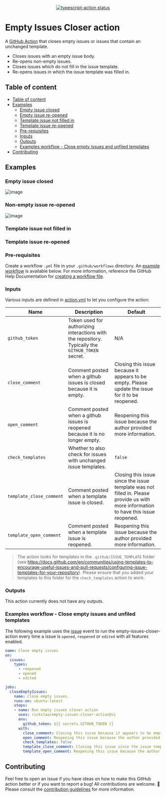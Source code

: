 <p align="center">
  <a href="https://github.com/rickstaa/empty-issues-closer-action/actions"><img alt="typescript-action status" src="https://github.com/rickstaa/empty-issues-closer-action/workflows/build-test/badge.svg"></a>
</p>

# Empty Issues Closer action

A [GitHub Action](https://github.com/features/actions) that closes empty issues or issues that contain an unchanged template.

-   Closes issues with an empty issue body.
-   Re-opens non-empty issues.
-   Closes issues which do not fill in the issue template.
-   Re-opens issues in which the issue template was filled in.

## Table of content

-   [Table of content](#table-of-content)
-   [Examples](#examples)
    -   [Empty issue closed](#empty-issue-closed)
    -   [Empty issue re-opened](#empty-issue-re-opened)
    -   [Template issue not filled in](#template-issue-not-filled-in)
    -   [Template issue re-opened](#template-issue-re-opened)
    -   [Pre-requisites](#pre-requisites)
    -   [Inputs](#inputs)
    -   [Outputs](#outputs)
    -   [Examples workflow - Close empty issues and unfiled templates](#examples-workflow---close-empty-issues-and-unfiled-templates)
-   [Contributing](#contributing)

## Examples

### Empty issue closed

![image](https://user-images.githubusercontent.com/17570430/187187113-3c9b3f76-74bc-4f3b-b11b-5edd2a776025.png)

### Non-empty issue re-opened

![image](https://user-images.githubusercontent.com/17570430/187188296-996fd36b-3795-4362-87d1-978548335db7.png)

### Template issue not filled in

### Template issue re-opened

### Pre-requisites

Create a workflow `.yml` file in your `.github/workflows` directory. An [example workflow](#examples-workflow---close-empty-issues-and-unfiled-templates) is available below. For more information, reference the GitHub Help Documentation for [creating a workflow file](https://docs.github.com/en/actions/using-workflows#creating-a-workflow-file).

### Inputs

Various inputs are defined in [action.yml](action.yml) to let you configure the action:

| Name                     | Description                                                                                       | Default                                                                                                                             |
| ------------------------ | ------------------------------------------------------------------------------------------------- | ----------------------------------------------------------------------------------------------------------------------------------- |
| `github_token`           | Token used for authorizing interactions with the repository. Typically the `GITHUB_TOKEN` secret. | N/A                                                                                                                                 |
| `close_comment`          | Comment posted when a github issues is closed because it is empty.                                | Closing this issue because it appears to be empty. Please update the issue for it to be reopened.                                   |
| `open_comment`           | Comment posted when a github issues is reopened because it is no longer empty.                    | Reopening this issue because the author provided more information.                                                                  |
| `check_templates`        | Whether to also check for issues with unchanged issue templates.                                  | `false`                                                                                                                             |
| `template_close_comment` | Comment posted when a template issue is closed.                                                   | Closing this issue since the issue template was not filled in. Please provide us with more information to have this issue reopened. |
| `template_open_comment`  | Comment posted when a template issue is reopened.                                                 | Reopening this issue because the author provided more information.                                                                  |

> The action looks for templates in the `.github/ISSUE_TEMPLATE` folder (see <https://docs.github.com/en/communities/using-templates-to-encourage-useful-issues-and-pull-requests/configuring-issue-templates-for-your-repository>). Please ensure that you added your templates to this folder for the `check_templates` action to work.

### Outputs

This action currently does not have any outputs.

### Examples workflow - Close empty issues and unfiled templates

The following example uses the [issue](https://docs.github.com/en/actions/using-workflows/events-that-trigger-workflows#schedule) event to run the empty-issues-closer-action every time a issue is `opened`, `reopened` or `edited` with all features enabled.

```yaml
name: Close empty issues
on:
  issues:
    types:
      - reopened
      - opened
      - edited

jobs:
  closeEmptyIssues:
    name: Close empty issues.
    runs-on: ubuntu-latest
    steps:
    - name: Run empty issues closer action
      uses: rickstaa/empty-issues-closer-action@v1
      env:
        github_token: ${{ secrets.GITHUB_TOKEN }}
      with:
        close_comment: Closing this issue because it appears to be empty. Please update the issue for it to be reopened.
        open_comment: Reopening this issue because the author provided more information.
        check_templates: false
        template_close_comment: Closing this issue since the issue template was not filled in. Please provide us with more information to have this issue reopened.
        template_open_comment: Reopening this issue because the author provided more information.
```

## Contributing

Feel free to open an issue if you have ideas on how to make this GitHub action better or if you want to report a bug! All contributions are welcome. :rocket: Please consult the [contribution guidelines](CONTRIBUTING.md) for more information.
